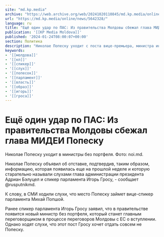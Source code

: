 ```yaml
---
site: "md.kp.media"
archive: "https://web.archive.org/web/20241020110845/md.kp.media/online/news/5642328/"
url: "https://md.kp.media/online/news/5642328/"
language: ru
title: "Ещё один удар по ПАС: Из правительства Молдовы сбежал глава МИДЕИ Попеску"
publication: '[[KP Media Moldova]]'
published: '2024-01-24T08:00:07+00:00'
section: Политика
description: "Николае Попеску уходит с поста вице-премьера, министра иностранных дел и евроинтеграции Молдовы"
keywords:
- '[[молдова]]'
- '[[кп]]'
- '[[спикер]]'
- '[[слух]]'
- '[[попесок]]'
- '[[парламент]]'
- '[[власть]]'
- '[[образ]]'
- '[[игорь]]'
- '[[гроса]]'
---
```


# Ещё один удар по ПАС: Из правительства Молдовы сбежал глава МИДЕИ Попеску

Николае Попеску уходит в министры без портфеля. Фото: noi.md.

Николае Попеску объявил об отставке, подтвердив, таким образом, информацию, которая появилась еще на прошлой неделе и которую старательно называли слухами глава администрации президента Адриан Бэлуцел и спикер парламента Игорь Гросу, - сообщает @rusputnikmd.

К слову, в СМИ ходили слухи, что место Попеску займет вице-спикер парламента Михай Попшой.

Ранее спикер парламента Игорь Гросу заявил, что в правительстве появится новый министр без портфеля, который станет главным переговорщиком в процессе переговоров Молдовы с ЕС о вступлении. Однако ходят слухи, что этот пост Гросу хочет отдать совсем не Попеску.